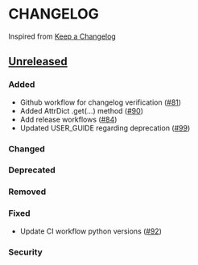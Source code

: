 # CHANGELOG
Inspired from [Keep a Changelog](https://keepachangelog.com/en/1.0.0/)

## [Unreleased]
### Added
- Github workflow for changelog verification ([#81](https://github.com/opensearch-project/opensearch-dsl-py/pull/81))
- Added AttrDict .get(...) method ([#90](https://github.com/opensearch-project/opensearch-dsl-py/pull/90))
- Add release workflows ([#84](https://github.com/opensearch-project/opensearch-dsl-py/pull/84))
- Updated USER_GUIDE regarding deprecation ([#99](https://github.com/opensearch-project/opensearch-dsl-py/pull/99))
### Changed

### Deprecated

### Removed

### Fixed
- Update CI workflow python versions ([#92](https://github.com/opensearch-project/opensearch-dsl-py/pull/92))

### Security


[Unreleased]: https://github.com/opensearch-project/opensearch-dsl-py/compare/2.0...HEAD